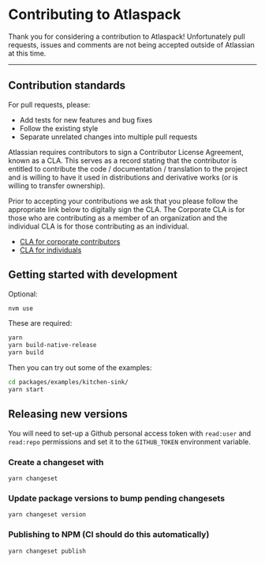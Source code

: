 # Contributing to Atlaspack

Thank you for considering a contribution to Atlaspack! Unfortunately pull requests, issues and comments are not being accepted outside of Atlassian at this time.

---

## Contribution standards

For pull requests, please:

- Add tests for new features and bug fixes
- Follow the existing style
- Separate unrelated changes into multiple pull requests

<!-- See the existing issues for things to start contributing.

For bigger changes, please make sure you start a discussion first by creating an issue and explaining the intended change. -->

Atlassian requires contributors to sign a Contributor License Agreement, known as a CLA. This serves as a record stating that the contributor is entitled to contribute the code / documentation / translation to the project and is willing to have it used in distributions and derivative works (or is willing to transfer ownership).

Prior to accepting your contributions we ask that you please follow the appropriate link below to digitally sign the CLA. The Corporate CLA is for those who are contributing as a member of an organization and the individual CLA is for those contributing as an individual.

- [CLA for corporate contributors](https://opensource.atlassian.com/corporate)
- [CLA for individuals](https://opensource.atlassian.com/individual)

## Getting started with development

Optional:

```sh
nvm use
```

These are required:

```sh
yarn
yarn build-native-release
yarn build
```

Then you can try out some of the examples:

```sh
cd packages/examples/kitchen-sink/
yarn start
```

## Releasing new versions

You will need to set-up a Github personal access token with `read:user` and
`read:repo` permissions and set it to the `GITHUB_TOKEN` environment variable.

### Create a changeset with

```
yarn changeset
```

### Update package versions to bump pending changesets

```
yarn changeset version
```

### Publishing to NPM (CI should do this automatically)

```
yarn changeset publish
```
